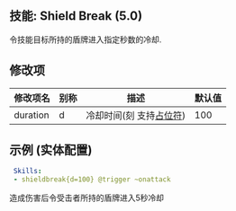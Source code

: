 技能: Shield Break (5.0)
--------------------------

令技能目标所持的盾牌进入指定秒数的冷却.

修改项
----------

| 修改项名 | 别称    | 描述                                                                                                    | 默认值 |
|-----------|------------|----------------------------------------------------------------------------------------------------------------|---------------|
| duration    | d                 | 冷却时间(刻 支持[占位符](/技能/占位符)) | 100              |

示例 (实体配置)
--------

```yaml
 Skills:
 - shieldbreak{d=100} @trigger ~onattack
```
造成伤害后令受击者所持的盾牌进入5秒冷却
